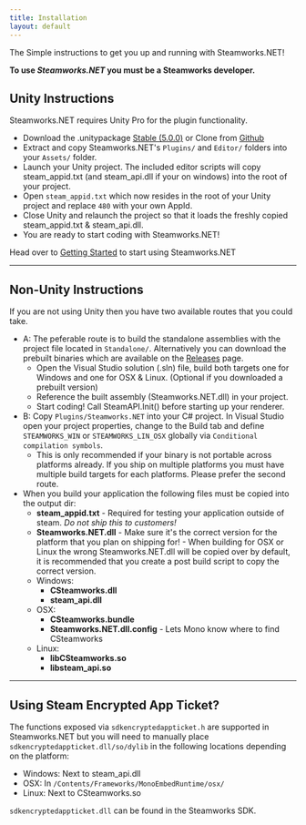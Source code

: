 ```yaml
---
title: Installation
layout: default
---
```

The Simple instructions to get you up and running with Steamworks.NET!

**To use _Steamworks.NET_ you must be a Steamworks developer.**

## Unity Instructions
Steamworks.NET requires Unity Pro for the plugin functionality.

* Download the .unitypackage [Stable (5.0.0)](https://github.com/rlabrecque/Steamworks.NET/releases/download/5.0.0/Steamworks.NET_5.0.0.unitypackage) or Clone from [Github](https://github.com/rlabrecque/Steamworks.NET)
* Extract and copy Steamworks.NET's `Plugins/` and `Editor/` folders into your `Assets/` folder.
* Launch your Unity project. The included editor scripts will copy steam_appid.txt (and steam_api.dll if your on windows) into the root of your project.
* Open `steam_appid.txt` which now resides in the root of your Unity project and replace `480` with your own AppId.
* Close Unity and relaunch the project so that it loads the freshly copied steam_appid.txt & steam_api.dll.
* You are ready to start coding with Steamworks.NET!

Head over to [Getting Started](/gettingstarted/) to start using Steamworks.NET

---

## Non-Unity Instructions

If you are not using Unity then you have two available routes that you could take.

* A: The peferable route is to build the standalone assemblies with the project file located in `Standalone/`. Alternatively you can download the prebuilt binaries which are available on the [Releases](https://github.com/rlabrecque/Steamworks.NET/releases) page.
	* Open the Visual Studio solution (.sln) file, build both targets one for Windows and one for OSX & Linux. (Optional if you downloaded a prebuilt version)
	* Reference the built assembly (Steamworks.NET.dll) in your project.
	* Start coding! Call SteamAPI.Init() before starting up your renderer.
* B: Copy `Plugins/Steamworks.NET` into your C# project. In Visual Studio open your project properties, change to the Build tab and define `STEAMWORKS_WIN` or `STEAMWORKS_LIN_OSX` globally via `Conditional compilation symbols`.
	* This is only recommended if your binary is not portable across platforms already. If you ship on multiple platforms you must have multiple build targets for each platforms. Please prefer the second route.
* When you build your application the following files must be copied into the output dir:
	* **steam_appid.txt** - Required for testing your application outside of steam. *Do not ship this to customers!*
	* **Steamworks.NET.dll** - Make sure it's the correct version for the platform that you plan on shipping for! - When building for OSX or Linux the wrong Steamworks.NET.dll will be copied over by default, it is recommended that you create a post build script to copy the correct version.
	* Windows:
		* **CSteamworks.dll**
		* **steam_api.dll**
	* OSX:
		* **CSteamworks.bundle**
		* **Steamworks.NET.dll.config** - Lets Mono know where to find CSteamworks
	* Linux:
		* **libCSteamworks.so**
		* **libsteam_api.so**

---

## Using Steam Encrypted App Ticket?

The functions exposed via `sdkencryptedappticket.h` are supported in Steamworks.NET but you will need to manually place `sdkencryptedappticket.dll/so/dylib` in the following locations depending on the platform:

* Windows: Next to steam_api.dll
* OSX: In `/Contents/Frameworks/MonoEmbedRuntime/osx/`
* Linux: Next to CSteamworks.so

`sdkencryptedappticket.dll` can be found in the Steamworks SDK.

